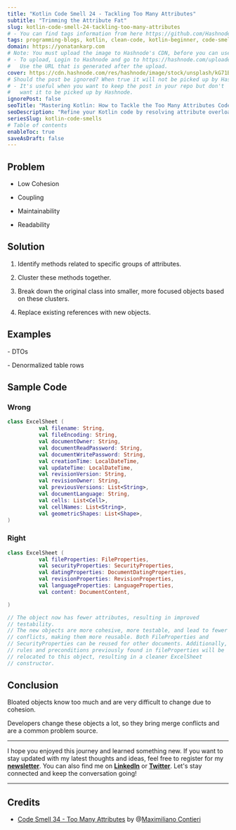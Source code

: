 ```yaml
---
title: "Kotlin Code Smell 24 - Tackling Too Many Attributes"
subtitle: "Trimming the Attribute Fat"
slug: kotlin-code-smell-24-tackling-too-many-attributes
# - You can find tags information from here https://github.com/Hashnode/support/blob/main/misc/tags.json
tags: programming-blogs, kotlin, clean-code, kotlin-beginner, code-smell-1
domain: https://yonatankarp.com
# Note: You must upload the image to Hashnode's CDN, before you can use it here.
# - To upload, Login to Hashnode and go to https://hashnode.com/uploader
#   Use the URL that is generated after the upload.
cover: https://cdn.hashnode.com/res/hashnode/image/stock/unsplash/kG71BXh8KFw/upload/42c77ff04e136ab3fe5dabad1f83a299.jpeg
# Should the post be ignored? When true it will not be picked up by Hashnode.
# - It's useful when you want to keep the post in your repo but don't
#   want it to be picked up by Hashnode.
ignorePost: false
seoTitle: "Mastering Kotlin: How to Tackle the Too Many Attributes Code Smell"
seoDescription: "Refine your Kotlin code by resolving attribute overload, enhancing code cohesion, maintainability, and readability for a more effective programming experience"
seriesSlug: kotlin-code-smells
# Table of contents
enableToc: true
saveAsDraft: false
---
```



## Problem

* Low Cohesion
    
* Coupling
    
* Maintainability
    
* Readability
    

## Solution

1. Identify methods related to specific groups of attributes.
    
2. Cluster these methods together.
    
3. Break down the original class into smaller, more focused objects based on these clusters.
    
4. Replace existing references with new objects.
    

## Examples

\- DTOs

\- Denormalized table rows

## Sample Code

### Wrong

```kotlin
class ExcelSheet (
          val filename: String,
          val fileEncoding: String,
          val documentOwner: String,
          val documentReadPassword: String,
          val documentWritePassword: String,
          val creationTime: LocalDateTime,
          val updateTime: LocalDateTime,
          val revisionVersion: String,
          val revisionOwner: String,
          val previousVersions: List<String>,
          val documentLanguage: String,
          val cells: List<Cell>,
          val cellNames: List<String>,
          val geometricShapes: List<Shape>,
)
```

### Right

```kotlin
class ExcelSheet (
          val fileProperties: FileProperties,
          val securityProperties: SecurityProperties,
          val datingProperties: DocumentDatingProperties,
          val revisionProperties: RevisionProperties,
          val languageProperties: LanguageProperties,
          val content: DocumentContent,

)

// The object now has fewer attributes, resulting in improved
// testability.
// The new objects are more cohesive, more testable, and lead to fewer
// conflicts, making them more reusable. Both FileProperties and
// SecurityProperties can be reused for other documents. Additionally,
// rules and preconditions previously found in fileProperties will be
// relocated to this object, resulting in a cleaner ExcelSheet
// constructor.
```

## Conclusion

Bloated objects know too much and are very difficult to change due to cohesion.

Developers change these objects a lot, so they bring merge conflicts and are a common problem source.

---

I hope you enjoyed this journey and learned something new. If you want to stay updated with my latest thoughts and ideas, feel free to register for my [**newsletter**](https://yonatankarp.com/newsletter). You can also find me on [**LinkedIn**](https://www.linkedin.com/in/yonatankarp/) or [**Twitter**](https://twitter.com/yonatan_karp). Let's stay connected and keep the conversation going!

---

## Credits

* [Code Smell 34 - Too Many Attributes](https://maximilianocontieri.com/code-smell-34-too-many-attributes) by @[Maximiliano Contieri](@mcsee)

